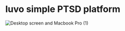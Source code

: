 # Iuvo simple PTSD platform
![Desktop screen and Macbook Pro (1)](https://github.com/Mahmoud46/iuvo_simple_ptsd_platform/assets/81241007/c99410d1-1caa-45e1-9724-4b14239622ad)
